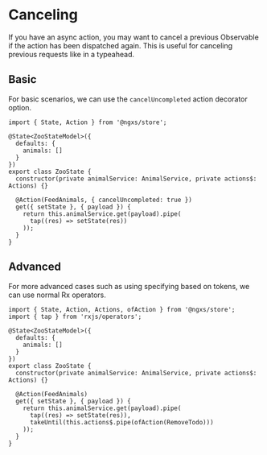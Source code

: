 # Canceling
If you have an async action, you may want to cancel a previous Observable if the action has been dispatched again.
This is useful for canceling previous requests like in a typeahead.

## Basic
For basic scenarios, we can use the `cancelUncompleted` action decorator option.

```TS
import { State, Action } from '@ngxs/store';

@State<ZooStateModel>({
  defaults: {
    animals: []
  }
})
export class ZooState {
  constructor(private animalService: AnimalService, private actions$: Actions) {}

  @Action(FeedAnimals, { cancelUncompleted: true })
  get({ setState }, { payload }) {
    return this.animalService.get(payload).pipe(
      tap((res) => setState(res))
    ));
  }
}
```

## Advanced
For more advanced cases such as using specifying based on tokens, we can use normal Rx operators.

```TS
import { State, Action, Actions, ofAction } from '@ngxs/store';
import { tap } from 'rxjs/operators';

@State<ZooStateModel>({
  defaults: {
    animals: []
  }
})
export class ZooState {
  constructor(private animalService: AnimalService, private actions$: Actions) {}

  @Action(FeedAnimals)
  get({ setState }, { payload }) {
    return this.animalService.get(payload).pipe(
      tap((res) => setState(res)),
      takeUntil(this.actions$.pipe(ofAction(RemoveTodo)))
    ));
  }
}
```
